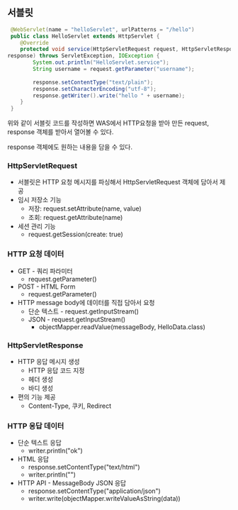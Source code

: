 ## 서블릿

```java
 @WebServlet(name = "helloServlet", urlPatterns = "/hello")
 public class HelloServlet extends HttpServlet {
    @Override
 	protected void service(HttpServletRequest request, HttpServletResponse 
response) throws ServletException, IOException {
 		System.out.println("HelloServlet.service");
 		String username = request.getParameter("username");
        
        response.setContentType("text/plain");
        response.setCharacterEncoding("utf-8");
        response.getWriter().write("hello " + username);
 	}
 }
```

위와 같이 서블릿 코드를 작성하면 WAS에서 HTTP요청을 받아 만든 request, response 객체를 받아서 열어볼 수 있다.

response 객체에도 원하는 내용을 담을 수 있다.

### HttpServletRequest

* 서블릿은 HTTP 요청 메시지를 파싱해서 HttpServletRequest 객체에 담아서 제공
* 임시 저장소 기능
  * 저장: request.setAttribute(name, value)
  * 조회: request.getAttribute(name)
* 세션 관리 기능
  * request.getSession(create: true)

### HTTP 요청 데이터

* GET - 쿼리 파라미터
  * request.getParameter()
* POST - HTML Form
  * request.getParameter()
* HTTP message body에 데이터를 직접 담아서 요청
  * 단순 텍스트 - request.getInputStream()
  * JSON - request.getInputStream()
    * objectMapper.readValue(messageBody, HelloData.class)

### HttpServletResponse

* HTTP 응답 메시지 생성
  * HTTP 응답 코드 지정
  * 헤더 생성
  * 바디 생성
* 편의 기능 제공
  * Content-Type, 쿠키, Redirect

### HTTP 응답 데이터

* 단순 텍스트 응답
  * writer.println("ok")
* HTML 응답
  * response.setContentType("text/html")
  * writer.println("<html>")
* HTTP API - MessageBody JSON 응답
  * response.setContentType("application/json")
  * writer.write(objectMapper.writeValueAsString(data))



